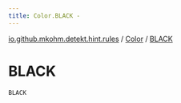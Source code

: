 ```yaml
---
title: Color.BLACK - 
---
```


[io.github.mkohm.detekt.hint.rules](../index.html) / [Color](index.html) / [BLACK](./-b-l-a-c-k.html)

# BLACK

`BLACK`